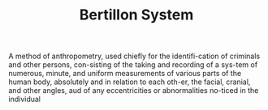 ---
title: Bertillon System
letter: B
permalink: "/definitions/bld-bertillon-system.html"
body: A method of anthropometry, used chiefly for the identifi-cation of criminals
  and other persons, con-sisting of the taking and recording of a sys-tem of numerous,
  minute, and uniform measurements of various parts of the human body, absolutely
  and in relation to each oth-er, the facial, cranial, and other angles, aud of any
  eccentricities or abnormalities no-ticed in the individual
published_at: '2018-07-07'
source: Black's Law Dictionary 2nd Ed (1910)
layout: post
---